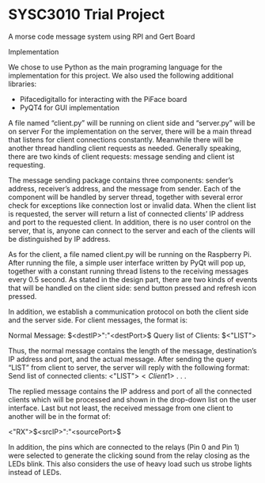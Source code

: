 SYSC3010 Trial Project
======================

A morse code message system using RPI and Gert Board

Implementation

We chose to use Python as the main programing language for the implementation for 
this project. We also used the following additional libraries:

- PifacedigitalIo for interacting with the PiFace board
- PyQT4 for GUI implementation

A file named “client.py” will be running on client side and “server.py” will be on server For the implementation on the server, there will be a main thread that listens for client 
connections constantly. Meanwhile there will be another thread handling client requests as needed. Generally speaking, there are two kinds of client requests: message sending and client 
ist requesting. 

The message sending package contains three components: sender’s address, receiver’s address, and the message from sender. Each of the component will be handled by 
server thread, together with several error check for exceptions like connection lost or invalid data. When the client list is requested, the server will return a list of connected clients’ IP 
address and port to the requested client. In addition, there is no user control on the server, that is, anyone can connect to the server and each of the clients will be distinguished by IP address.

As for the client, a file named client.py will be running on the Raspberry Pi. After running the file, a simple user interface written by PyQt will pop up, together with a constant running 
thread listens to the receiving messages every 0.5 second. As stated in the design part, there are two kinds of events that will be handled on the client side: send button pressed and refresh icon pressed.

In addition, we establish a communication protocol on both the client side and the server side. For client messages, the format is:

Normal Message: $<destIP>":"<destPort>$<Message>
Query list of Clients: $<"LIST">

 Thus, the normal message contains the length of the message, destination’s IP address and port, and the actual message. After sending the query “LIST” from client to server, the server will reply with the following format:
Send list of connected clients: <"LIST">$<Client1>$<Client2> . . .

The replied message contains the IP address and port of all the connected clients which will be processed and shown in the drop-down list on the user interface. Last but not least, the 
received message from one client to another will be in the format of:

<"RX">$<srcIP>":"<sourcePort>$<Message>


In addition, the pins which are connected to the relays (Pin 0 and Pin 1) were selected to 
generate the clicking sound from the relay closing as the LEDs blink. This also considers the use 
of heavy load such us strobe lights instead of LEDs.
